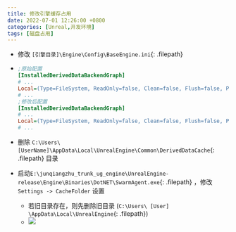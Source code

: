 ```yaml
---
title: 修改引擎缓存占用
date: 2022-07-01 12:26:00 +0800
categories: [Unreal,开发环境]
tags: [磁盘占用]
---
```



-  修改 `[引擎目录]\Engine\Config\BaseEngine.ini`{: .filepath}

  - ```ini
    ;原始配置
    [InstalledDerivedDataBackendGraph]
    # ...
    Local=(Type=FileSystem, ReadOnly=false, Clean=false, Flush=false, PurgeTransient=true, DeleteUnused=true, UnusedFileAge=34, FoldersToClean=-1, Path="%ENGINEVERSIONAGNOSTICUSERDIR%DerivedDataCache", EditorOverrideSetting=LocalDerivedDataCache)
    # ...
    ;修改后配置
    [InstalledDerivedDataBackendGraph]
    # ...
    Local=(Type=FileSystem, ReadOnly=false, Clean=false, Flush=false, PurgeTransient=true, DeleteUnused=true, UnusedFileAge=34, FoldersToClean=-1, Path="%GAMEDIR%DerivedDataCache", EditorOverrideSetting=LocalDerivedDataCache)
    # ...
    ```

- 删除 `C:\Users\[UserName]\AppData\Local\UnrealEngine\Common\DerivedDataCache`{: .filepath} 目录

- 启动`E:\junqiangzhu_trunk_ug_engine\UnrealEngine-release\Engine\Binaries\DotNET\SwarmAgent.exe`{: .filepath} ，修改 `Settings -> CacheFolder` 设置

  - 若旧目录存在，则先删除旧目录  (`C:\Users\ [User] \AppData\Local\UnrealEngine`{: .filepath})
  - ![](https://cdn.jsdelivr.net/gh/Rootjhon/img_note@empty/16485532080161648553207107.png) 